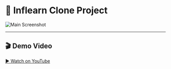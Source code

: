 # 📌 Inflearn Clone Project

![Main Screenshot](https://your-image-link.png)

---

## 🎬 Demo Video
[▶ Watch on YouTube]([https://www.youtube.com/watch?v=영상ID](https://www.youtube.com/watch?v=tt6ZB3-Vpd4))
